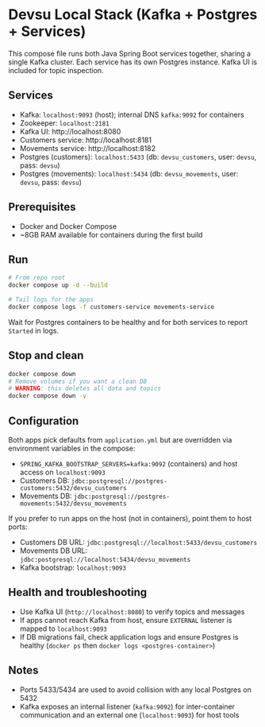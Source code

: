 # Devsu Local Stack (Kafka + Postgres + Services)

This compose file runs both Java Spring Boot services together, sharing a single Kafka cluster. Each service has its own Postgres instance. Kafka UI is included for topic inspection.

## Services
- Kafka: `localhost:9093` (host); internal DNS `kafka:9092` for containers
- Zookeeper: `localhost:2181`
- Kafka UI: http://localhost:8080
- Customers service: http://localhost:8181
- Movements service: http://localhost:8182
- Postgres (customers): `localhost:5433` (db: `devsu_customers`, user: `devsu`, pass: `devsu`)
- Postgres (movements): `localhost:5434` (db: `devsu_movements`, user: `devsu`, pass: `devsu`)

## Prerequisites
- Docker and Docker Compose
- ~8GB RAM available for containers during the first build

## Run
```bash
# From repo root
docker compose up -d --build

# Tail logs for the apps
docker compose logs -f customers-service movements-service
```

Wait for Postgres containers to be healthy and for both services to report `Started` in logs.

## Stop and clean
```bash
docker compose down
# Remove volumes if you want a clean DB
# WARNING: this deletes all data and topics
docker compose down -v
```

## Configuration
Both apps pick defaults from `application.yml` but are overridden via environment variables in the compose:
- `SPRING_KAFKA_BOOTSTRAP_SERVERS=kafka:9092` (containers) and host access on `localhost:9093`
- Customers DB: `jdbc:postgresql://postgres-customers:5432/devsu_customers`
- Movements DB: `jdbc:postgresql://postgres-movements:5432/devsu_movements`

If you prefer to run apps on the host (not in containers), point them to host ports:
- Customers DB URL: `jdbc:postgresql://localhost:5433/devsu_customers`
- Movements DB URL: `jdbc:postgresql://localhost:5434/devsu_movements`
- Kafka bootstrap: `localhost:9093`

## Health and troubleshooting
- Use Kafka UI (`http://localhost:8080`) to verify topics and messages
- If apps cannot reach Kafka from host, ensure `EXTERNAL` listener is mapped to `localhost:9093`
- If DB migrations fail, check application logs and ensure Postgres is healthy (`docker ps` then `docker logs <postgres-container>`)

## Notes
- Ports 5433/5434 are used to avoid collision with any local Postgres on 5432
- Kafka exposes an internal listener (`kafka:9092`) for inter-container communication and an external one (`localhost:9093`) for host tools
